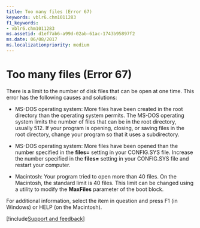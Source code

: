 ```yaml
---
title: Too many files (Error 67)
keywords: vblr6.chm1011283
f1_keywords:
- vblr6.chm1011283
ms.assetid: d1ef7ab6-a99d-02ab-61ac-1743b95897f2
ms.date: 06/08/2017
ms.localizationpriority: medium
---
```



# Too many files (Error 67)

There is a limit to the number of disk files that can be open at one time. This error has the following causes and solutions:



- MS-DOS operating system: More files have been created in the root directory than the operating system permits. The MS-DOS operating system limits the number of files that can be in the root directory, usually 512. If your program is opening, closing, or saving files in the root directory, change your program so that it uses a subdirectory.
    
- MS-DOS operating system: More files have been opened than the number specified in the **files=** setting in your CONFIG.SYS file. Increase the number specified in the **files=** setting in your CONFIG.SYS file and restart your computer.
    
- Macintosh: Your program tried to open more than 40 files. On the Macintosh, the standard limit is 40 files. This limit can be changed using a utility to modify the **MaxFiles** parameter of the boot block.
    

For additional information, select the item in question and press F1 (in Windows) or HELP (on the Macintosh).

[!include[Support and feedback](~/includes/feedback-boilerplate.md)]